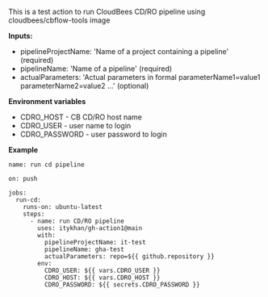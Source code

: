 This is a test action to run CloudBees CD/RO pipeline using cloudbees/cbflow-tools image

**Inputs:**
- pipelineProjectName: 'Name of a project containing a pipeline' (required)
- pipelineName: 'Name of a pipeline' (required)
- actualParameters: 'Actual parameters in formal parameterName1=value1 parameterName2=value2 ...' (optional)

**Environment variables**
- CDRO_HOST - CB CD/RO host name
- CDRO_USER - user name to login
- CDRO_PASSWORD - user password to login

**Example**
```
name: run cd pipeline

on: push

jobs:
  run-cd:
    runs-on: ubuntu-latest
    steps:
      - name: run CD/RO pipeline
        uses: itykhan/gh-action1@main
        with:
          pipelineProjectName: it-test
          pipelineName: gha-test
          actualParameters: repo=${{ github.repository }}
        env:
          CDRO_USER: ${{ vars.CDRO_USER }}
          CDRO_HOST: ${{ vars.CDRO_HOST }}
          CDRO_PASSWORD: ${{ secrets.CDRO_PASSWORD }}
```

